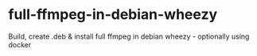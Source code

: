 full-ffmpeg-in-debian-wheezy
============================

Build, create .deb &amp; install full ffmpeg in debian wheezy - optionally using docker
